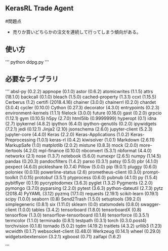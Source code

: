 ## KerasRL Trade Agent

#問題点
- 売りか買いどちらかの注文を連続して行ってしまう傾向がある。

## 使い方
'''
python ddpg.py
'''

## 必要なライブラリ
'''
absl-py (0.2.2)
appnope (0.1.0)
astor (0.6.2)
atomicwrites (1.1.5)
attrs (18.1.0)
backcall (0.1.0)
bleach (1.5.0)
cached-property (1.3.1)
ccxt (1.15.5)
Cerberus (1.2)
certifi (2018.4.16)
chainer (3.0.0)
chainerrl (0.2.0)
chardet (3.0.4)
cycler (0.10.0)
Cython (0.27.3)
decorator (4.3.0)
entrypoints (0.2.3)
environment-kernels (1.1.1)
filelock (3.0.0)
future (0.16.0)
gast (0.2.0)
grpcio (1.12.1)
gym (0.10.5)
h5py (2.7.0)
html5lib (0.9999999)
hyperopt (0.1)
idna (2.7)
ipykernel (4.8.2)
ipython (6.4.0)
ipython-genutils (0.2.0)
ipywidgets (7.2.1)
jedi (0.12.1)
Jinja2 (2.10)
jsonschema (2.6.0)
jupyter-client (5.2.3)
jupyter-core (4.4.0)
Keras (2.2.0)
Keras-Applications (1.0.2)
Keras-Preprocessing (1.0.1)
keras-rl (0.4.2)
kiwisolver (1.0.1)
Markdown (2.6.11)
MarkupSafe (1.0)
matplotlib (2.0.2)
mistune (0.8.3)
mock (2.0.0)
more-itertools (4.2.0)
mpl-finance (0.10.0)
nbconvert (5.3.1)
nbformat (4.4.0)
networkx (2.1)
nose (1.3.7)
notebook (5.6.0)
numexpr (2.6.5)
numpy (1.14.5)
pandas (0.20.3)
pandocfilters (1.4.2)
parso (0.3.1)
patsy (0.5.0)
pbr (4.1.0)
pexpect (4.6.0)
pickleshare (0.7.4)
Pillow (5.0.0)
pip (9.0.1)
pluggy (0.6.0)
poloniex (0.0.13)
powerline-status (2.6)
prometheus-client (0.3.0)
prompt-toolkit (1.0.15)
protobuf (3.5.1)
ptyprocess (0.6.0)
pubnub (4.1.0)
py (1.5.4)
pybitflyer (0.1.9)
pycryptodomex (3.6.3)
pyglet (1.3.2)
Pygments (2.2.0)
pymongo (3.7.0)
pyparsing (2.2.0)
pytest (3.6.3)
python-dateutil (2.7.3)
pytz (2018.4)
PyYAML (3.12)
pyzmq (17.1.0)
requests (2.19.1)
scikit-learn (0.19.1)
scipy (1.0.0)
seaborn (0.8)
Send2Trash (1.5.0)
setuptools (39.2.0)
simplegeneric (0.8.1)
six (1.11.0)
sklearn (0.0)
statsmodels (0.8.0)
swagger-client (1.0.0)
tables (3.4.2)
tensorboard (1.8.0)
tensorboardX (0.8)
tensorflow (1.3.0)
tensorflow-tensorboard (0.1.8)
tensorforce (0.3.5.1)
termcolor (1.1.0)
terminado (0.8.1)
testpath (0.3.1)
torch (0.3.0.post4)
torchvision (0.1.8)
tornado (5.0.2)
tqdm (4.19.2)
traitlets (4.3.2)
urllib3 (1.23)
wcwidth (0.1.7)
websocket-client (0.48.0)
Werkzeug (0.14.1)
wheel (0.29.0)
widgetsnbextension (3.2.1)
xgboost (0.71)
zaifapi (1.6.2)

'''

